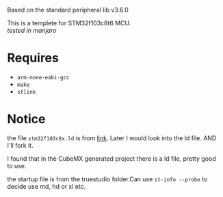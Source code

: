 Based on the standard peripheral lib v3.6.0

This is a templete for STM32f103c8t6 MCU.  
_tested in manjaro_

# Requires

- `arm-none-eabi-gcc`
- `make`
- `stlink`

# Notice

the file `stm32f103c8x.ld` is from [link](https://github.com/Palmitoxico/STM32F103C8T6-Examples/blob/master/SerialPort/Makefile).
Later I would look into the ld file.
AND I'll fork it.

I found that in the CubeMX generated project there is a ld file,
pretty good to use.

the startup file is from the truestudio folder.Can use
`st-info --probe` to decide use md, hd or xl etc.
